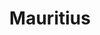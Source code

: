---
title: "Mauritius"
introtext: "Mauritius, het land dat bekend staat om de dodo, is het paradijs op aarde! Het is een klein eiland in de Indische Oceaan, bijna 2.000 kilometer voor de kust van Afrika. Er heerst een tropisch klimaat, waardoor het hier het hele jaar door goed vertoeven is. Geniet op de parelwitte zandstranden met een cocktail in je hand van een prachtige zonsonderdag of ga lekker duiken in de azuurblauwe oceaan bomvol onderwaterleven. Niet voor niets is Mauritius zelfs benoemd tot meeste romantische bestemming ter wereld."
introimage: "https://lh3.googleusercontent.com/XGaBSq7NTUXGhIDhd54trz2vtws1CjOF3tVPTszZs93zMf9bajW0FbldFutBqC_X1EIVB70fF2nMec9uYOsTNZban6MFVoHBniKtQb5BMhMNk3EDaXkX3bUxnaPHhk2ONmXlEmXvyA=w800"
surface: "2.040"
inhabitants: "1.265.000"
rate: "47,07"
valuta: "roepie"
need_to_know_text: ""
need_to_know_more_text: ""
fact_one_text: ""
fact_two_text: ""
bigmac_index: ""
images: "https://lh3.googleusercontent.com/VkZttZjSkNuzhkhh0p7KgxeMzJgYVeti6CDmC9q8FEI_9i1Org8R72DLuHR7-fza7Fx8Iru8YIPyztOigV2U_-1iCZ2JvHUCLYVHagw67KwFpJtTnenCsDE5_cNIIe8yhY--3Gsrdw=w800|https://lh3.googleusercontent.com/lDPnFoIbM8hbF85yt-mAenQicYoETTVie3g-wVwJY0ebwH-7xl1KhC7DT7AhMkZxzr59g_If53L5m9VJZFuGFKoKOq-O4Ze3cUA8JIEhmtRVVd6Oh18EGAjqZltseQonE-ZALbb0MA=w800|https://lh3.googleusercontent.com/BczXeOCxz26J6sIerkrcqhTvXOEwUNOyHgPViYKKYEgvPBX9_pVKIIoWDl7WgrzcnMnISiKyALwPRg_x-8vTjvhPcf5altV5TFFXCxeuhhrQaSJAMNiD6lYP6AYb1m3Y65h9s7p5bg=w800|https://lh3.googleusercontent.com/nGO8PdAs8QIh2aTsoyekI02AWr6id7zvvU4yBqPztb1fE_aSKlOjdv-ydlKSctgf6MwojLx4KiuWKUU60hliuENbUpThhH7DgvcVDTRZ_eFV_aRLOe854citoRXj6wJsZBacf6yORg=w800"
flight_button_title: "Check vluchtprijzen Mauritius"
flight_button_url: "https://lt45.net/c/?si=11986&li=1528136&wi=335922&ws=&dl=transport%2Fflights%2Fnl%2Fmu%2F%3Flocale%3Dnl-NL%26currency%3DEUR%26market%3DNL"
inspiration_url: "https://partner.bol.com/click/click?p=2&t=url&s=1025999&f=TXL&url=https%3A%2F%2Fwww.bol.com%2Fnl%2Fp%2Flonely-planet-mauritius-reunion-seychelles%2F9200000069006302%2F&name=Lonely%20Planet%20Mauritius%20Reunion%20%26%20Seychelles%20(..."
country_code: "mu"
hotels_url: "https://www.booking.com/country/mu.nl.html?aid=1837623"
continent: "Afrika"
---